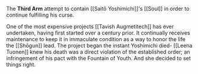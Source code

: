 The **Third Arm** attempt to contain [[Saitō Yoshimichi]]'s [[Soul]] in order to continue fulfilling his curse.

One of the most expensive projects [[Tavish Augmetitech]] has ever undertaken, having first started over a century prior. It continually receives maintenance to keep it in immaculate condition as a way to honor the life the [[Shōgun]] lead. The project began the instant Yoshimichi died- [[Leena Tuonen]] knew his death was a direct violation of the established order; an infringement of his pact with the Fountain of Youth. And she decided to set things right.